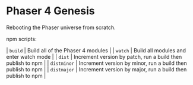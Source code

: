 # Phaser 4 Genesis

Rebooting the Phaser universe from scratch.

npm scripts:

| `build` | Build all of the Phaser 4 modules |
| `watch` | Build all modules and enter watch mode |
| `dist` | Increment version by patch, run a build then publish to npm |
| `distminor` | Increment version by minor, run a build then publish to npm |
| `distmajor` | Increment version by major, run a build then publish to npm |

